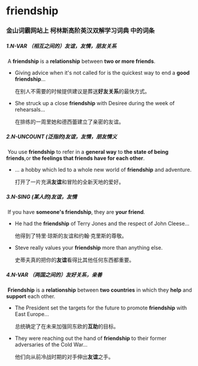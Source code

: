 # friendship

### 金山词霸网站上 柯林斯高阶英汉双解学习词典 中的词条

##### 1.N-VAR  （相互之间的）友谊，友情，朋友关系

​	A **friendship** is a **relationship** between **two or more friends**.

- Giving advice when it's not called for is the quickest way to end a **good friendship**...

  在别人不需要的时候提供建议是葬送**好友关系**的最快方式。

- She struck up a close **friendship** with Desiree during the week of rehearsals...

  在排练的一周里她和德西蕾建立了亲密的友谊。

##### 2.N-UNCOUNT (泛指的)友谊，友情，朋友情义

​	You use **friendship** to refer in a **general way** to **the state of being friends**,or **the feelings that friends have for each other**.

- ... a hobby which led to a whole new world of **friendship** and adventure.

  打开了一片充满**友谊**和冒险的全新天地的爱好。

##### 3.N-SING (某人的)友谊，友情

​	If you have **someone's friendship**, they are **your friend**.

- He had the **friendship** of Terry Jones and the respect of John Cleese...

  他得到了特里·琼斯的友谊和约翰·克里斯的尊敬。

- Steve really values your **friendship** more than anything else.

  史蒂夫真的把你的**友谊**看得比其他任何东西都重要。

##### 4.N-VAR （两国之间的）友好关系，亲善

​	**Friendship** is a **relationship** between **two countries** in which they **help** and **support** each other.

- The President set the targets for the future to promote **friendship** with East Europe...

  总统确定了在未来加强同东欧的**互助**的目标。

- They were reaching out the hand of **friendship** to their former adversaries of the Cold War...

  他们向从前冷战时期的对手伸出**友谊**之手。

















